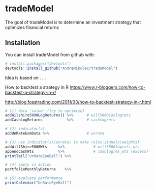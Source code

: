 # tradeModel

The goal of tradeModel is to determine an investment strategy that optimizes financial returns

## Installation

You can install tradeModel from github with:

``` r
# install.packages("devtools")
devtools::install_github("AndreMikulec/tradeModel")
```
Idea is based on  . . . 

How to backtest a strategy in R
https://www.r-bloggers.com/how-to-backtest-a-strategy-in-r/

http://blog.fosstrading.com/2011/03/how-to-backtest-strategy-in-r.html

``` r
# (1) data 'value' (try to optimize)
addWilshire5000LogReturns() %>%      # will5000idxlogrets
addCashLogReturns           %>%      # cashlogrets

# (2) indicator(s)
addUnRateEomData %>%                 # unrate

# (3) use indicator(s)(unrate) to make rules:signals(weights)
addWillShire5000Wts     %>%             # will5000logrets_wts
appendCashWts           %>%             # cashlogres_wts (excess)
printTail("UnRateEyeBall") %>%

# (4) apply in action
portfolioMonthlyReturns    %>%

# (5) evaluate performance
printCalendar("UnRateEyeBall")
```
